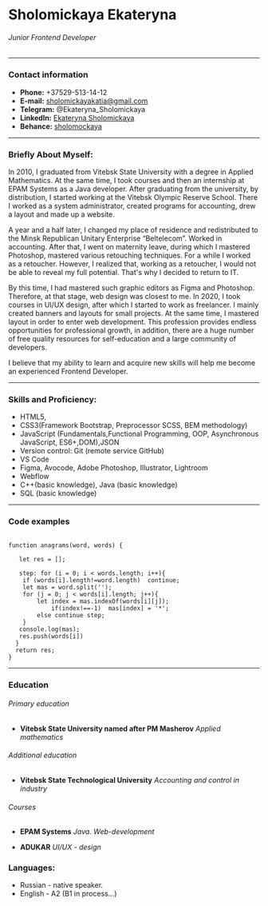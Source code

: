 # Sholomickaya Ekateryna

###### _Junior Frontend Developer_

---

### Contact information

- **Phone:** +37529\-513\-14\-12
- **E-mail:** sholomickayakatia@gmail.com
- **Telegram:** @Ekateryna_Sholomickaya
- **LinkedIn:** [Ekateryna Sholomickaya](https://www.linkedin.com/in/%D0%B5%D0%BA%D0%B0%D1%82%D0%B5%D1%80%D0%B8%D0%BD%D0%B0-%D1%88%D0%BE%D0%BB%D0%BE%D0%BC%D0%B8%D1%86%D0%BA%D0%B0%D1%8F-6b311a1a7/)
- **Behance:** [sholomockaya](https://www.behance.net/sholomockaya)

---

### Briefly About Myself:

In 2010, I graduated from Vitebsk State University with a degree in Applied Mathematics. At the same time, I took courses and then an internship at EPAM Systems as a Java developer.
After graduating from the university, by distribution, I started working at the Vitebsk Olympic Reserve School. There I worked as a system administrator, created programs for accounting, drew a layout and made up a website.

A year and a half later, I changed my place of residence and redistributed to the Minsk Republican Unitary Enterprise “Beltelecom”. Worked in accounting.
After that, I went on maternity leave, during which I mastered Photoshop, mastered various retouching techniques. For a while I worked as a retoucher. However, I realized that, working as a retoucher, I would not be able to reveal my full potential. That's why I decided to return to IT.

By this time, I had mastered such graphic editors as Figma and Photoshop. Therefore, at that stage, web design was closest to me. In 2020, I took courses in UI/UX design, after which I started to work as freelancer. I mainly created banners and layouts for small projects. At the same time, I mastered layout in order to enter web development. This profession provides endless opportunities for professional growth, in addition, there are a huge number of free quality resources for self-education and a large community of developers.

I believe that my ability to learn and acquire new skills will help me become an experienced Frontend Developer.

---

### Skills and Proficiency:

- HTML5,
- CSS3(Framework Bootstrap, Preprocessor SCSS, BEM methodology)
- JavaScript (Fundamentals,Functional Programming, OOP, Asynchronous JavaScript, ES6+,DOM),JSON
- Version control: Git (remote service GitHub)
- VS Code
- Figma, Avocode, Adobe Photoshop, Illustrator, Lightroom
- Webflow
- C++(basic knowledge), Java (basic knowledge)
- SQL (basic knowledge)

---

### Code examples

```

function anagrams(word, words) {

   let res = [];

   step: for (i = 0; i < words.length; i++){
   	if (words[i].length!=word.length)  continue;
   	let mas = word.split('');
   	for (j = 0; j < words[i].length; j++){
   		let index = mas.indexOf(words[i][j]);
     		if(index!==-1)  mas[index] = '*';
      	else continue step;
    }
   console.log(mas);
   res.push(words[i])
  }
  return res;
}
```

---

### Education

###### Primary education

- **Vitebsk State University named after PM Masherov**
  _Applied mathematics_

###### Additional education

- **Vitebsk State Technological University**
  _Accounting and control in industry_

###### Courses

- **EPAM Systems**
  _Java. Web-development_

- **ADUKAR**
  _UI/UX - design_

### Languages:

- Russian - native speaker.
- English - A2 (B1 in process…)
